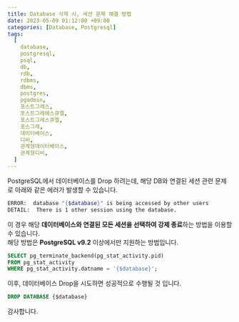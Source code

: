 ```yaml
---
title: Database 삭제 시, 세션 문제 해결 방법
date: 2023-05-09 01:12:00 +09:00
categories: [Database, Postgresql]
tags:
  [
    database,
    postgresql,
    psql,
    db,
    rdb,
    rdbms,
    dbms,
    postgres,
    pgadmin,
    포스트그레스,
    포스트그레에스큐엘,
    포스트그레스큐엘,
    포스그레,
    데이터베이스,
    디비,
    관계형데이터베이스,
    관계형디비,
  ]
---
```


PostgreSQL에서 데이터베이스를 Drop 하려는데, 해당 DB와 연결된 세션 관련 문제로 아래와 같은 에러가 발생할 수 있습니다.  
```bash
ERROR:  database "{$database}" is being accessed by other users
DETAIL:  There is 1 other session using the database.
```

이 경우 해당 **데이터베이스와 연결된 모든 세션을 선택하여 강제 종료**하는 방법을 이용할 수 있습니다.  
해당 방법은 **PostgreSQL v9.2** 이상에서만 지원하는 방법입니다.  
```sql
SELECT pg_terminate_backend(pg_stat_activity.pid)
FROM pg_stat_activity
WHERE pg_stat_activity.datname = '{$database}';
```

이후, 데이터베이스 Drop을 시도하면 성공적으로 수행될 것 입니다.  
```sql
DROP DATABASE {$database}
```

감사합니다.